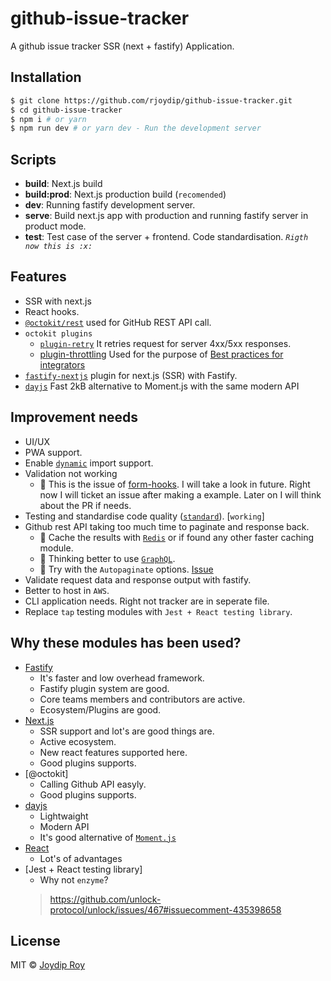 # github-issue-tracker

A github issue tracker SSR (next + fastify) Application.

## Installation

```bash
$ git clone https://github.com/rjoydip/github-issue-tracker.git
$ cd github-issue-tracker
$ npm i # or yarn
$ npm run dev # or yarn dev - Run the development server
```

## Scripts

- **build**: Next.js build
- **build:prod**: Next.js production build (`recomended`)
- **dev**: Running fastify development server.
- **serve**: Build next.js app with production and running fastify server in product mode.
- **test**: Test case of the server + frontend. Code standardisation. *`Rigth now this is :x:`*

## Features

- SSR with next.js
- React hooks.
- [`@octokit/rest`](https://github.com/octokit/rest.js#readme) used for GitHub REST API call.
- `octokit plugins`
    - [`plugin-retry`](https://github.com/octokit/plugin-retry.js#readme) It retries request for server 4xx/5xx responses.
    - [plugin-throttling](https://github.com/octokit/plugin-throttling.js#readme) Used for the purpose of [Best practices for integrators](https://developer.github.com/v3/guides/best-practices-for-integrators/)
- [`fastify-nextjs`](https://github.com/fastify/fastify-nextjs#readme) plugin for next.js (SSR) with Fastify.
- [`dayjs`](https://github.com/iamkun/dayjs#readme) Fast 2kB alternative to Moment.js with the same modern API

## Improvement needs

- UI/UX
- PWA support.
- Enable [`dynamic`](https://nextjs.org/docs/#dynamic-import) import support.
- Validation not working
    * :thought_balloon: This is the issue of [form-hooks](https://github.com/BenMagyar/form-hooks). I will take a look in future. Right now I will ticket an issue after making a example. Later on I will think about the PR if needs.
- Testing and standardise code quality ([`standard`](https://www.npmjs.com/package/standard)). [`working`]
- Github rest API taking too much time to paginate and response back.
    * :thought_balloon: Cache the results with [`Redis`](https://redis.io/) or if found any other faster caching module.
    * :thought_balloon: Thinking better to use [`GraphQL`](https://developer.github.com/v4/).
    * :thought_balloon: Try with the `Autopaginate` options. [Issue](https://github.com/octokit/rest.js/issues/688)
- Validate request data and response output with fastify.
- Better to host in `AWS`.
- CLI application needs. Right not tracker are in seperate file.
- Replace `tap` testing modules with `Jest + React testing library`.

## Why these modules has been used?

- [Fastify](https://www.fastify.io/) 
    - It's faster and low overhead framework. 
    - Fastify plugin system are good.
    - Core teams members and contributors are active.
    - Ecosystem/Plugins are good.
- [Next.js](https://nextjs.org/docs)
    - SSR support and lot's are good things are.
    - Active ecosystem.
    - New react features supported here.
    - Good plugins supports.
- [@octokit]
    - Calling Github API easyly.
    - Good plugins supports.
- [dayjs](https://github.com/iamkun/dayjs#readme)
    - Lightwaight
    - Modern API
    - It's good alternative of [`Moment.js`](https://momentjs.com/)
- [React](https://reactjs.org/)
    - Lot's of advantages
- [Jest + React testing library]
    - Why not `enzyme`?
    > https://github.com/unlock-protocol/unlock/issues/467#issuecomment-435398658

## License

MIT © [Joydip Roy](https://github.com/rjoydip/github-issue-tracker/blob/master/LICENSE)